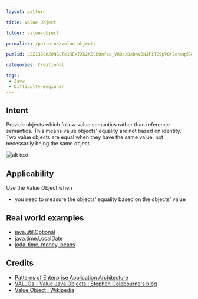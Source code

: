 ```yaml
---
layout: pattern

title: Value Object

folder: value-object

permalink: /patterns/value-object/

pumlid: LSZ13SCm20NGLTe1RExTXX2KECBOmfza_VRQszDxDnVBNJFiTG9pVOY2dteqdBdbqf3XK4ULqQbPFWmEklZcikjgXvV9W8Olwhn-e9ijjOpjKW4fv2zgHgypktq1

categories: Creational

tags:
 - Java
 - Difficulty-Beginner
---
```


## Intent
Provide objects which follow value semantics rather than reference semantics.
This means value objects' equality are not based on identity. Two value objects are
equal when they have the same value, not necessarily being the same object.

![alt text](./etc/value-object.png "Value Object")

## Applicability
Use the Value Object when

* you need to measure the objects' equality based on the objects' value

## Real world examples

* [java.util.Optional](https://docs.oracle.com/javase/8/docs/api/java/util/Optional.html)
* [java.time.LocalDate](https://docs.oracle.com/javase/8/docs/api/java/time/LocalDate.html)
* [joda-time, money, beans](http://www.joda.org/)

## Credits

* [Patterns of Enterprise Application Architecture](http://www.martinfowler.com/books/eaa.html)
* [VALJOs - Value Java Objects : Stephen Colebourne's blog](http://blog.joda.org/2014/03/valjos-value-java-objects.html)
* [Value Object : Wikipedia](https://en.wikipedia.org/wiki/Value_object)
